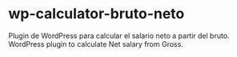 # wp-calculator-bruto-neto
Plugin de WordPress para calcular el salario neto a partir del bruto. WordPress plugin to calculate Net salary from Gross.  

